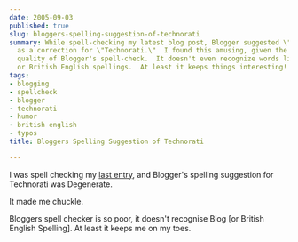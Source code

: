 ```yaml
---
date: 2005-09-03
published: true
slug: bloggers-spelling-suggestion-of-technorati
summary: While spell-checking my latest blog post, Blogger suggested \"Degenerate\"
  as a correction for \"Technorati.\"  I found this amusing, given the generally poor
  quality of Blogger's spell-check.  It doesn't even recognize words like \"blog\"
  or British English spellings.  At least it keeps things interesting!
tags:
- blogging
- spellcheck
- blogger
- technorati
- humor
- british english
- typos
title: Bloggers Spelling Suggestion of Technorati

---
```

I was spell checking my [last entry](http://www.kinlan.co.uk/2005/09/another-thing-i-just-noticed.html), and Blogger's spelling suggestion for Technorati was Degenerate.<p />It made me chuckle.<p />Bloggers spell checker is so poor, it doesn't recognise Blog [or British English Spelling]. At least it keeps me on my toes.<p />

